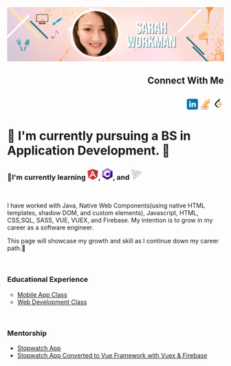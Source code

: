 <!--
**Sarah-Workman/Sarah-Workman** is a ✨ _special_ ✨ repository because its `README.md` (this file) appears on your GitHub profile.

Here are some ideas to get you started:

- 🔭 I’m currently working on ...
- 🌱 I’m currently learning ...
- 👯 I’m looking to collaborate on ...
- 🤔 I’m looking for help with ...
- 💬 Ask me about ...
- 📫 How to reach me: ...
- 😄 Pronouns: ...
- ⚡ Fun fact: ...
-->

<div id="header" align="center">
<img src="header.png" >

</div>
<div id="body">
<div id="connectionCard" align="right">
<h2 id="heading1" ><strong> Connect With Me</strong><h2>
<span><a href="https://linkedin.com/in/sarah-workman"><img src="linkedin.svg" width="5%" height="5%"></a></span>
<span><a href="https://stackoverflow.com/users/14133733/sarah-workman"><img src="stackoverflow.png" width="5%" height="5%" ></a></span>
<span><a href="https://leetcode.com/Sarah-Workman/"><img src="leetCodeImg.svg" width="5%" height="5%" ></a></span>
</div>

<H1> <strong>🌱 I'm currently pursuing a BS in Application Development. </strong>🌱 </h1>
 <h3>🌱I'm currently learning <img src="angularSVG.svg" width="5%" height="5%">, <img src="CsharpSVG.svg" width="5%" height="5%">, and <img src="three.jsSVG.svg" width="5%" height="5%"></h3>
<br>
<p> I have worked with Java, Native Web Components(using native HTML templates, shadow DOM, and custom elements), Javascript, HTML, CSS,SQL, SASS, VUE, VUEX, and Firebase.  My intention is to grow in my career as a software engineer. </p>

 <p> This page will showcase my growth and skill as I continue down my career path.🌱</p>
 <div><br></div>
 <h3><strong>Educational Experience</strong></h3>
<ul type="circle">
<li><a href="https://github.com/Sarah-Workman/ITC-366-HW">Mobile App Class</a></li>
<li><a href="https://github.com/Sarah-Workman/ITC370-Web-Dev">Web Development Class</a></li>
</ul>
<br>
 <h3><strong>Mentorship</strong></h3>
 <ul>
  <li><a href="https://github.com/Sarah-Workman/project1_stopwatch">Stopwatch App</a></li>
  <li><a href="https://github.com/Sarah-Workman/Vue-stopwatch-">Stopwatch App Converted to Vue Framework with Vuex & Firebase</a></li>
  <ul>

</div>
